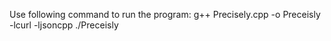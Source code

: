 Use following command to run the program:
g++ Precisely.cpp -o Preceisly -lcurl -ljsoncpp
./Preceisly
